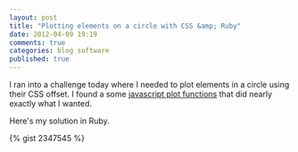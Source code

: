 ```yaml
---
layout: post
title: "Plotting elements on a circle with CSS &amp; Ruby"
date: 2012-04-09 19:19
comments: true
categories: blog software
published: true
---
```


I ran into a challenge today where I needed to plot elements in a circle using their CSS offset. I found a some [javascript plot functions](http://snipt.net/guttersleeper/plot-points-on-circle/) that did nearly exactly what I wanted.

Here's my solution in Ruby.
<!-- more -->

{% gist 2347545 %}


